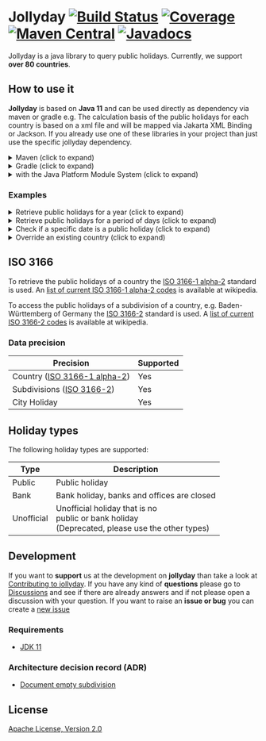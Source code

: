 # Jollyday [![Build Status](https://github.com/focus-shift/jollyday/workflows/Build/badge.svg)](https://github.com/focus-shift/jollyday/actions/workflows/build.yml) [![Coverage](https://sonarcloud.io/api/project_badges/measure?project=focus-shift_jollyday&metric=coverage)](https://sonarcloud.io/summary/overall?id=focus-shift_jollyday) [![Maven Central](https://img.shields.io/maven-central/v/de.focus-shift/jollyday-core.svg)](https://maven-badges.herokuapp.com/maven-central/de.focus-shift/jollyday-core) [![Javadocs](https://www.javadoc.io/badge/de.focus-shift/jollyday-core.svg)](https://www.javadoc.io/doc/de.focus-shift/jollyday-core)

Jollyday is a java library to query public holidays. Currently, we support **over 80 countries**.

## How to use it

**Jollyday** is based on **Java 11** and can be used directly as dependency via maven or gradle e.g.
The calculation basis of the public holidays for each country is based on a xml file and will be mapped via Jakarta XML Binding or Jackson.
If you already use one of these libraries in your project than just use the specific jollyday dependency.

<details>
  <summary>Maven (click to expand)</summary>

  You need the core library, that defines all functionality and the api for you as developer.

  ```xml
  <dependency>
    <groupId>de.focus-shift</groupId>
    <artifactId>jollyday-core</artifactId>
    <version>${version}</version>
  </dependency>
  ```

  ### XML-Binding libraries

  Additionally, the XML-Binding library of your choice. At the moment we do support JAXB and Jackson,
  but in the future there could be more that these.

  **Jakarta XML Binding (JAXB)**

  ```xml
  <dependency>
    <groupId>de.focus-shift</groupId>
    <artifactId>jollyday-jaxb</artifactId>
    <version>${version}</version>
  </dependency>
  ```

  **Jackson**

  ```xml
  <dependency>
    <groupId>de.focus-shift</groupId>
    <artifactId>jollyday-jackson</artifactId>
    <version>${version}</version>
  </dependency>
  ```
</details>

<details>
  <summary>Gradle (click to expand)</summary>

  You need the core library, that defines all functionality and the api for you as developer.

  ```gradle
  implementation group: 'de.focus-shift', name: 'jollyday-core', version: '${version}'
  ```

  ### XML-Binding libraries

  Additionally, the XML-Binding library of your choice. At the moment we do support JAXB and Jackson,
  but in the future there could be more that these.

  **Jakarta XML Binding (JAXB)**

  ```gradle
  implementation group: 'de.focus-shift', name: 'jollyday-jaxb', version: '${version}'
  ```

  **Jackson**

  ```gradle
  implementation group: 'de.focus-shift', name: 'jollyday-jackson', version: '${version}'
  ```
</details>

<details>
  <summary>with the Java Platform Module System (click to expand)</summary>

  If you want to use Jollyday in a project that is modularized via java modules you need to require the `de.focus_shift.jollyday.core` module via
  
  ```java
  module your.application {
    ...
    requires de.focus_shift.jollyday.core;
    ...
  }
```
</details>

### Examples

<details>
  <summary>Retrieve public holidays for a year (click to expand)</summary>

  Returns all **german** public holidays in **2022**
  ```java
  import de.focus_shift.jollyday.core.Holiday;
  import de.focus_shift.jollyday.core.HolidayManager;
  import de.focus_shift.jollyday.core.ManagerParameters;

  import java.util.Set;

  import static de.focus_shift.jollyday.core.HolidayCalendar.GERMANY;

  final HolidayManager holidayManager = HolidayManager.getInstance(ManagerParameters.create(GERMANY));
  final Set<Holiday> holidays = holidayManager.getHolidays(2022);
  ```
</details>

<details>
  <summary>Retrieve public holidays for a period of days (click to expand)</summary>

  Returns all german public holidays from the **15th of april in 2022** until the **31st of may in 2023**
  ```java
  import de.focus_shift.jollyday.core.Holiday;
  import de.focus_shift.jollyday.core.HolidayManager;
  import de.focus_shift.jollyday.core.ManagerParameters;

  import java.time.LocalDate;
  import java.util.Set;

  import static de.focus_shift.jollyday.core.HolidayCalendar.GERMANY;

  final HolidayManager holidayManager = HolidayManager.getInstance(ManagerParameters.create(GERMANY));
  final Set<Holiday> holidays = holidayManager.getHolidays(LocalDate.of(2022, 4, 15), LocalDate.of(2023, 5, 31));
  ```
</details>

<details>
  <summary>Check if a specific date is a public holiday (click to expand)</summary>

  Returns true or false if a date is a public holidays in germany.
  ```java
  import de.focus_shift.jollyday.core.HolidayManager;
  import de.focus_shift.jollyday.core.ManagerParameters;

  import java.time.LocalDate;

  import static de.focus_shift.jollyday.core.HolidayCalendar.GERMANY;

  final HolidayManager holidayManager = HolidayManager.getInstance(ManagerParameters.create(GERMANY));
  final boolean isHoliday = holidayManager.isHoliday(LocalDate.of(2022, 6, 6));
  ```

  Returns true or false if a date is a public holidays in Baden-Württemberg in germany.
  ```java
  import de.focus_shift.jollyday.core.HolidayManager;
  import de.focus_shift.jollyday.core.ManagerParameters;

  import java.time.LocalDate;

  import static de.focus_shift.jollyday.core.HolidayCalendar.GERMANY;

  final HolidayManager holidayManager = HolidayManager.getInstance(ManagerParameters.create(GERMANY));
  final boolean isHoliday = holidayManager.isHoliday(LocalDate.of(2022, 6, 6), "bw");
  ```
</details>

<details>
  <summary>Override an existing country (click to expand)</summary>
  
  If you want to override the public holidays of a provided country like **germany**, you need to put a holiday file
  with the name `Holiday_de.xml` on your classpath. Jollyday will pick up yours at first. The File and the hierarchy needs
  to be identical to the one you want to override.

  The holiday file structure needs to look like the one below. The XML Schema Definition file can be viewed [here](jollyday-core/src/main/resources/focus_shift.de/jollyday/schema/holiday/holiday.xsd)

  ```xml
  <?xml version="1.0" encoding="UTF-8"?>
  
  <Configuration hierarchy="de" description="Germany"
                 xmlns="https://focus_shift.de/jollyday/schema/holiday"
                 xmlns:xsi="http://www.w3.org/2001/XMLSchema-instance"
                 xsi:schemaLocation="https://focus_shift.de/jollyday/schema/holiday https://focus_shift.de/jollyday/schema/holiday/holiday.xsd">
    <Holidays>
      <!-- Add the holidays here-->
    </Holidays>
  
    ...
    
    <SubConfigurations hierarchy="bw" description="Baden-Württemberg">
      <Holidays>
      ...
      </Holidays>
    </SubConfigurations>
  </Configuration>
  ```
</details>

## ISO 3166

To retrieve the public holidays of a country the [ISO 3166-1 alpha-2] standard is used. An [list of current ISO 3166-1 alpha-2 codes] is available at wikipedia.

To access the public holidays of a subdivision of a country, e.g. Baden-Württemberg of Germany the [ISO 3166-2] standard is used. A [list of current ISO 3166-2 codes] is available at wikipedia.

### Data precision

| Precision                      | Supported |
|--------------------------------|-----------|
| Country ([ISO 3166-1 alpha-2]) | Yes       |
| Subdivisions ([ISO 3166-2])    | Yes       |
| City Holiday                   | Yes       |

## Holiday types

The following holiday types are supported:

| Type       | Description                                                                                             |
|------------|---------------------------------------------------------------------------------------------------------|
| Public     | Public holiday                                                                                          |
| Bank       | Bank holiday, banks and offices are closed                                                              |
| Unofficial | Unofficial holiday that is no <br/>public or bank holiday <br/>(Deprecated, please use the other types) |

## Development

If you want to **support** us at the development on **jollyday** than take a look at [Contributing to jollyday](./CONTRIBUTING.md).
If you have any kind of **questions** please go to [Discussions] and see if there are already answers and if not please open a discussion with your question. 
If you want to raise an **issue or bug** you can create a [new issue](https://github.com/focus-shift/jollyday/issues/new/choose)

### Requirements

* [JDK 11](https://openjdk.java.net/install/)

### Architecture decision record (ADR)

 * [Document empty subdivision](.adr/001-document-every-subdivision.md)

## License

[Apache License, Version 2.0](LICENSE)

[Discussions]: https://github.com/focus-shift/jollyday/discussions
[ISO 3166-1 alpha-2]: https://en.wikipedia.org/wiki/ISO_3166-1_alpha-2
[list of current ISO 3166-1 alpha-2 codes]: https://en.wikipedia.org/wiki/ISO_3166-1_alpha-2#Current_codes
[ISO 3166-2]: https://en.wikipedia.org/wiki/ISO_3166-2
[list of current ISO 3166-2 codes]: https://en.wikipedia.org/wiki/ISO_3166-2#Current_codes
